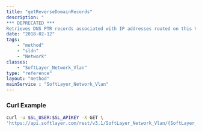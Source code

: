 ```yaml
---
title: "getReverseDomainRecords"
description: "
*** DEPRECATED ***
Retrieves DNS PTR records associated with IP addresses routed on this VLAN. Results will be grouped by DNS domain with the 'resourceRecords' property populated. "
date: "2018-02-12"
tags:
    - "method"
    - "sldn"
    - "Network"
classes:
    - "SoftLayer_Network_Vlan"
type: "reference"
layout: "method"
mainService : "SoftLayer_Network_Vlan"
---
```


### Curl Example
```bash
curl -u $SL_USER:$SL_APIKEY -X GET \
'https://api.softlayer.com/rest/v3.1/SoftLayer_Network_Vlan/{SoftLayer_Network_VlanID}/getReverseDomainRecords'
```
